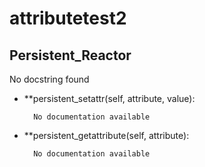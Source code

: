 attributetest2
==============



Persistent_Reactor
--------------

No docstring found


- **persistent_setattr(self, attribute, value):

		No documentation available


- **persistent_getattribute(self, attribute):

		No documentation available
